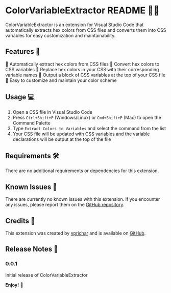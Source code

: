 # ColorVariableExtractor README 🎨🎉

ColorVariableExtractor is an extension for Visual Studio Code that automatically extracts hex colors from CSS files and converts them into CSS variables for easy customization and maintainability.

## Features 🌟

🎨 Automatically extract hex colors from CSS files
🎨 Convert hex colors to CSS variables
🎨 Replace hex colors in your CSS with their corresponding variable names
🎨 Output a block of CSS variables at the top of your CSS file
🎨 Easy to customize and maintain your color scheme

## Usage 💻

1. Open a CSS file in Visual Studio Code
2. Press `Ctrl+Shift+P` (Windows/Linux) or `Cmd+Shift+P` (Mac) to open the Command Palette
3. Type `Extract Colors to Variables` and select the command from the list
4. Your CSS file will be updated with CSS variables and the variable declarations will be output at the top of the file

## Requirements 🛠️

There are no additional requirements or dependencies for this extension.

## Known Issues 🚨

There are currently no known issues with this extension. If you encounter any issues, please report them on the [GitHub repository](https://github.com/vprichar/colorvariableextractor/issues).

## Credits 👏

This extension was created by [vprichar](https://github.com/vprichar) and is available on [GitHub](https://github.com/vprichar/colorvariableextractor).

## Release Notes 📝

### 0.0.1

Initial release of ColorVariableExtractor

**Enjoy!** 🎉